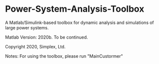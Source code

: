 # Power-System-Analysis-Toolbox

A Matlab/Simulink-based toolbox for dynamic analysis and simulations of large power systems.

Matlab Version: 2020b. To be continued.

Copyright 2020, Simplex, Ltd.

Notes: For using the toolbox, please run "MainCustormer"